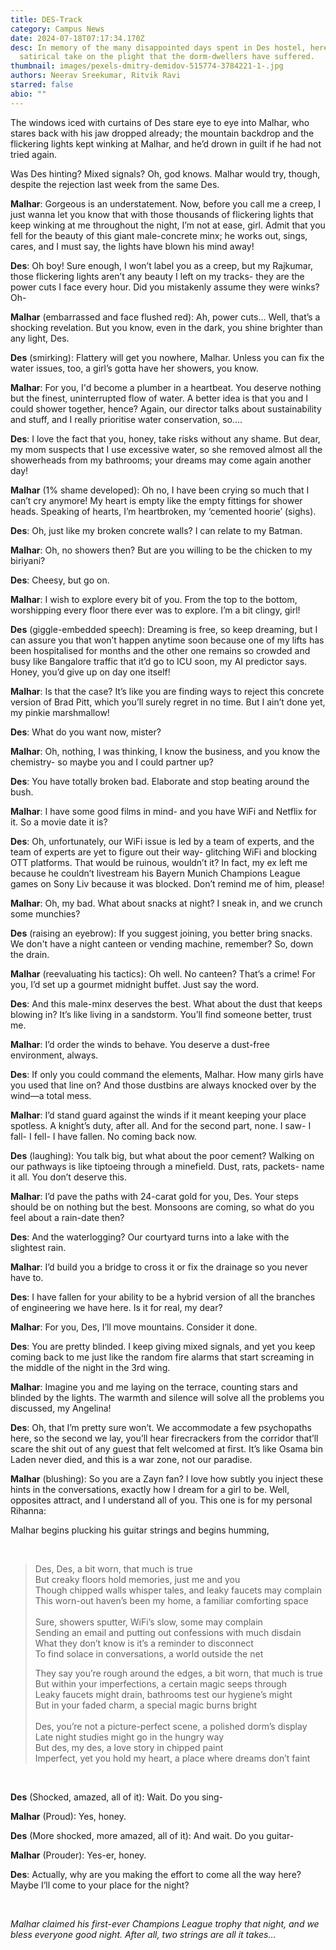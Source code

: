 ```yaml
---
title: DES-Track
category: Campus News
date: 2024-07-18T07:17:34.170Z
desc: In memory of the many disappointed days spent in Des hostel, here's a
  satirical take on the plight that the dorm-dwellers have suffered.
thumbnail: images/pexels-dmitry-demidov-515774-3784221-1-.jpg
authors: Neerav Sreekumar, Ritvik Ravi
starred: false
abio: ""
---
```

<!--StartFragment-->

The windows iced with curtains of Des stare eye to eye into Malhar, who stares back with his jaw dropped already; the mountain backdrop and the flickering lights kept winking at Malhar, and he’d drown in guilt if he had not tried again.

Was Des hinting? Mixed signals? Oh, god knows. Malhar would try, though, despite the rejection last week from the same Des.

**Malhar**: Gorgeous is an understatement. Now, before you call me a creep, I just wanna let you know that with those thousands of flickering lights that keep winking at me throughout the night, I’m not at ease, girl. Admit that you fell for the beauty of this giant male-concrete minx; he works out, sings, cares, and I must say, the lights have blown his mind away!

**Des**: Oh boy! Sure enough, I won’t label you as a creep, but my Rajkumar, those flickering lights aren’t any beauty I left on my tracks- they are the power cuts I face every hour. Did you mistakenly assume they were winks? Oh-

**Malhar** (embarrassed and face flushed red): Ah, power cuts... Well, that’s a shocking revelation. But you know, even in the dark, you shine brighter than any light, Des.

**Des** (smirking): Flattery will get you nowhere, Malhar. Unless you can fix the water issues, too, a girl’s gotta have her showers, you know.

**Malhar**: For you, I'd become a plumber in a heartbeat. You deserve nothing but the finest, uninterrupted flow of water. A better idea is that you and I could shower together, hence? Again, our director talks about sustainability and stuff, and I really prioritise water conservation, so….

**Des**: I love the fact that you, honey, take risks without any shame. But dear, my mom suspects that I use excessive water, so she removed almost all the showerheads from my bathrooms; your dreams may come again another day!

**Malhar** (1% shame developed): Oh no, I have been crying so much that I can’t cry anymore! My heart is empty like the empty fittings for shower heads. Speaking of hearts, I’m heartbroken, my ‘cemented hoorie’ (sighs).

**Des**: Oh, just like my broken concrete walls? I can relate to my Batman.

**Malhar**: Oh, no showers then? But are you willing to be the chicken to my biriyani?

**Des**: Cheesy, but go on.

**Malhar**: I wish to explore every bit of you. From the top to the bottom, worshipping every floor there ever was to explore. I’m a bit clingy, girl!

**Des** (giggle-embedded speech): Dreaming is free, so keep dreaming, but I can assure you that won’t happen anytime soon because one of my lifts has been hospitalised for months and the other one remains so crowded and busy like Bangalore traffic that it’d go to ICU soon, my AI predictor says. Honey, you’d give up on day one itself!

**Malhar**: Is that the case? It’s like you are finding ways to reject this concrete version of Brad Pitt, which you’ll surely regret in no time. But I ain’t done yet, my pinkie marshmallow!

**Des**: What do you want now, mister?

**Malhar**: Oh, nothing, I was thinking, I know the business, and you know the chemistry- so maybe you and I could partner up?

**Des**: You have totally broken bad. Elaborate and stop beating around the bush.

**Malhar**: I have some good films in mind- and you have WiFi and Netflix for it. So a movie date it is?

**Des**: Oh, unfortunately, our WiFi issue is led by a team of experts, and the team of experts are yet to figure out their way- glitching WiFi and blocking OTT platforms. That would be ruinous, wouldn’t it? In fact, my ex left me because he couldn’t livestream his Bayern Munich Champions League games on Sony Liv because it was blocked. Don’t remind me of him, please!

**Malhar**: Oh, my bad. What about snacks at night? I sneak in, and we crunch some munchies?

**Des** (raising an eyebrow): If you suggest joining, you better bring snacks. We don't have a night canteen or vending machine, remember? So, down the drain.

**Malhar** (reevaluating his tactics): Oh well. No canteen? That’s a crime! For you, I’d set up a gourmet midnight buffet. Just say the word.

**Des**: And this male-minx deserves the best. What about the dust that keeps blowing in? It’s like living in a sandstorm. You’ll find someone better, trust me.

**Malhar**: I’d order the winds to behave. You deserve a dust-free environment, always.

**Des**: If only you could command the elements, Malhar. How many girls have you used that line on? And those dustbins are always knocked over by the wind—a total mess.

**Malhar**: I’d stand guard against the winds if it meant keeping your place spotless. A knight’s duty, after all. And for the second part, none. I saw- I fall- I fell- I have fallen. No coming back now.

**Des** (laughing): You talk big, but what about the poor cement? Walking on our pathways is like tiptoeing through a minefield. Dust, rats, packets- name it all. You don’t deserve this.

**Malhar**: I’d pave the paths with 24-carat gold for you, Des. Your steps should be on nothing but the best. Monsoons are coming, so what do you feel about a rain-date then?

**Des**: And the waterlogging? Our courtyard turns into a lake with the slightest rain.

**Malhar**: I’d build you a bridge to cross it or fix the drainage so you never have to.

**Des**: I have fallen for your ability to be a hybrid version of all the branches of engineering we have here. Is it for real, my dear?

**Malhar**: For you, Des, I’ll move mountains. Consider it done.

**Des**: You are pretty blinded. I keep giving mixed signals, and yet you keep coming back to me just like the random fire alarms that start screaming in the middle of the night in the 3rd wing.

**Malhar**: Imagine you and me laying on the terrace, counting stars and blinded by the lights. The warmth and silence will solve all the problems you discussed, my Angelina!

**Des**: Oh, that I’m pretty sure won’t. We accommodate a few psychopaths here, so the second we lay, you’ll hear firecrackers from the corridor that’ll scare the shit out of any guest that felt welcomed at first. It’s like Osama bin Laden never died, and this is a war zone, not our paradise.

**Malhar** (blushing): So you are a Zayn fan? I love how subtly you inject these hints in the conversations, exactly how I dream for a girl to be. Well, opposites attract, and I understand all of you. This one is for my personal Rihanna:

Malhar begins plucking his guitar strings and begins humming,

<br>

> Des, Des, a bit worn, that much is true\
> But creaky floors hold memories, just me and you\
> Though chipped walls whisper tales, and leaky faucets may complain\
> This worn-out haven’s been my home, a familiar comforting space\
> \
> Sure, showers sputter, WiFi’s slow, some may complain\
> Sending an email and putting out confessions with much disdain\
> What they don’t know is it’s a reminder to disconnect\
> To find solace in conversations, a world outside the net
>
> They say you’re rough around the edges, a bit worn, that much is true\
> But within your imperfections, a certain magic seeps through\
> Leaky faucets might drain, bathrooms test our hygiene’s might\
> But in your faded charm, a special magic burns bright\
> \
> Des, you’re not a picture-perfect scene, a polished dorm’s display\
> Late night studies might go in the hungry way\
> But des, my des, a love story in chipped paint\
> Imperfect, yet you hold my heart, a place where dreams don’t faint

<br>

<!--StartFragment-->

**Des** (Shocked, amazed, all of it): Wait. Do you sing-

**Malhar** (Proud): Yes, honey.

**Des** (More shocked, more amazed, all of it): And wait. Do you guitar-

**Malhar** (Prouder): Yes-er, honey.

**Des**: Actually, why are you making the effort to come all the way here? Maybe I’ll come to your place for the night?

<br>

*Malhar claimed his first-ever Champions League trophy that night, and we bless everyone good night. After all, two strings are all it takes…*

<!--EndFragment-->